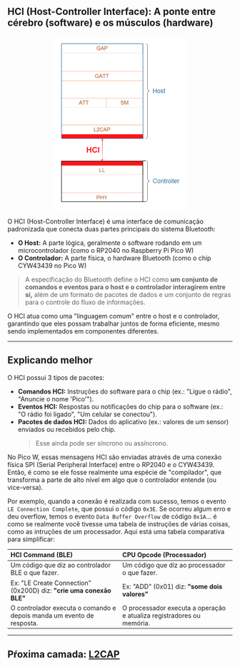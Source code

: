 


## HCI (Host-Controller Interface): A ponte entre cérebro (software) e os músculos (hardware)

<p align="center">
    <img src="../../../images/hci.png" alt="HCI" width="300"/>
</p>



O HCI (Host-Controller Interface) é uma interface de comunicação padronizada que conecta duas partes principais do sistema Bluetooth:

- **O Host:** A parte lógica, geralmente o software rodando em um microcontrolador (como o RP2040 no Raspberry Pi Pico W)
- **O Controlador:** A parte física, o hardware Bluetooth (como o chip CYW43439 no Pico W)

> A especificação do Bluetooth define o HCI como **um conjunto de comandos e eventos para o host e o controlador interagirem entre si,** além de um formato de pacotes de dados e um conjunto de regras para o controle do fluxo de informações.

O HCI atua como uma "linguagem comum" entre o host e o controlador, garantindo que eles possam trabalhar juntos de forma eficiente, mesmo sendo implementados em componentes diferentes.

---
## Explicando melhor
O HCI possui 3 tipos de pacotes:

- **Comandos HCI:** Instruções do software para o chip (ex.: "Ligue o rádio", "Anuncie o nome 'Pico'").
- **Eventos HCI:** Respostas ou notificações do chip para o software (ex.: "O rádio foi ligado", "Um celular se conectou").
- **Pacotes de dados HCI:** Dados do aplicativo (ex.: valores de um sensor) enviados ou recebidos pelo chip.
    > Esse ainda pode ser síncrono ou assíncrono.

No Pico W, essas mensagens HCI são enviadas através de uma conexão física SPI (Serial Peripheral Interface) entre o RP2040 e o CYW43439. Então, é como se ele fosse realmente uma espécie de "compilador", que transforma a parte de alto nível em algo que o controlador entende (ou vice-versa).

Por exemplo, quando a conexão é realizada com sucesso, temos o evento `LE Connection Complete`, que possui o código `0x3E`. Se ocorreu algum erro e deu overflow, temos o evento `Data Buffer Overflow` de código `0x1A`... é como se realmente você tivesse uma tabela de instruções de várias coisas, como as intruções de um processador. Aqui está uma
 tabela comparativa para simplificar:

 | **HCI Command (BLE)**        | **CPU Opcode (Processador)**                |
|:-----------------------------|:-------------------------------------------|
| Um código que diz ao controlador BLE o que fazer. | Um código que diz ao processador o que fazer. |
| Ex: "LE Create Connection" (0x200D) diz: **"crie uma conexão BLE"** | Ex: "ADD" (0x01) diz: **"some dois valores"** |
| O controlador executa o comando e depois manda um evento de resposta. | O processador executa a operação e atualiza registradores ou memória. |

---
## Pŕoxima camada: [L2CAP](./l2cap.md)